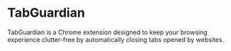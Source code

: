 # TabGuardian
TabGuardian is a Chrome extension designed to keep your browsing experience clutter-free by automatically closing tabs opened by websites.

